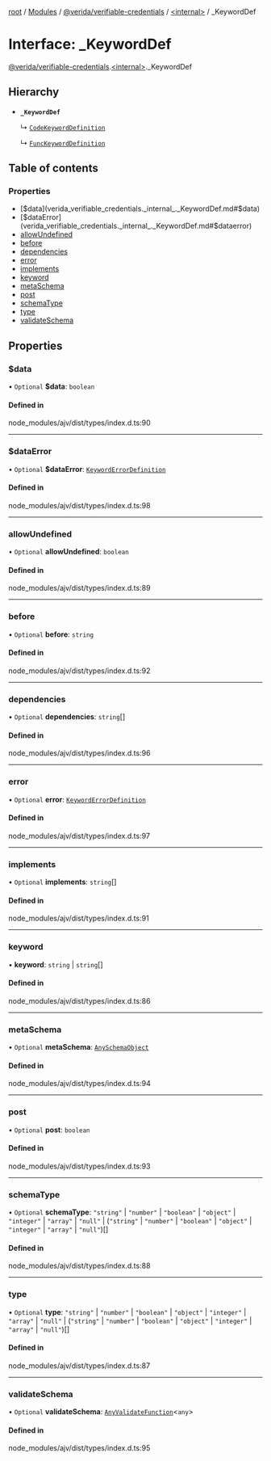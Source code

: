 [root](../README.md) / [Modules](../modules.md) / [@verida/verifiable-credentials](../modules/verida_verifiable_credentials.md) / [<internal\>](../modules/verida_verifiable_credentials._internal_.md) / \_KeywordDef

# Interface: \_KeywordDef

[@verida/verifiable-credentials](../modules/verida_verifiable_credentials.md).[<internal\>](../modules/verida_verifiable_credentials._internal_.md)._KeywordDef

## Hierarchy

- **`_KeywordDef`**

  ↳ [`CodeKeywordDefinition`](verida_verifiable_credentials._internal_.CodeKeywordDefinition.md)

  ↳ [`FuncKeywordDefinition`](verida_verifiable_credentials._internal_.FuncKeywordDefinition.md)

## Table of contents

### Properties

- [$data](verida_verifiable_credentials._internal_._KeywordDef.md#$data)
- [$dataError](verida_verifiable_credentials._internal_._KeywordDef.md#$dataerror)
- [allowUndefined](verida_verifiable_credentials._internal_._KeywordDef.md#allowundefined)
- [before](verida_verifiable_credentials._internal_._KeywordDef.md#before)
- [dependencies](verida_verifiable_credentials._internal_._KeywordDef.md#dependencies)
- [error](verida_verifiable_credentials._internal_._KeywordDef.md#error)
- [implements](verida_verifiable_credentials._internal_._KeywordDef.md#implements)
- [keyword](verida_verifiable_credentials._internal_._KeywordDef.md#keyword)
- [metaSchema](verida_verifiable_credentials._internal_._KeywordDef.md#metaschema)
- [post](verida_verifiable_credentials._internal_._KeywordDef.md#post)
- [schemaType](verida_verifiable_credentials._internal_._KeywordDef.md#schematype)
- [type](verida_verifiable_credentials._internal_._KeywordDef.md#type)
- [validateSchema](verida_verifiable_credentials._internal_._KeywordDef.md#validateschema)

## Properties

### $data

• `Optional` **$data**: `boolean`

#### Defined in

node_modules/ajv/dist/types/index.d.ts:90

___

### $dataError

• `Optional` **$dataError**: [`KeywordErrorDefinition`](verida_verifiable_credentials._internal_.KeywordErrorDefinition.md)

#### Defined in

node_modules/ajv/dist/types/index.d.ts:98

___

### allowUndefined

• `Optional` **allowUndefined**: `boolean`

#### Defined in

node_modules/ajv/dist/types/index.d.ts:89

___

### before

• `Optional` **before**: `string`

#### Defined in

node_modules/ajv/dist/types/index.d.ts:92

___

### dependencies

• `Optional` **dependencies**: `string`[]

#### Defined in

node_modules/ajv/dist/types/index.d.ts:96

___

### error

• `Optional` **error**: [`KeywordErrorDefinition`](verida_verifiable_credentials._internal_.KeywordErrorDefinition.md)

#### Defined in

node_modules/ajv/dist/types/index.d.ts:97

___

### implements

• `Optional` **implements**: `string`[]

#### Defined in

node_modules/ajv/dist/types/index.d.ts:91

___

### keyword

• **keyword**: `string` \| `string`[]

#### Defined in

node_modules/ajv/dist/types/index.d.ts:86

___

### metaSchema

• `Optional` **metaSchema**: [`AnySchemaObject`](../modules/verida_verifiable_credentials._internal_.md#anyschemaobject)

#### Defined in

node_modules/ajv/dist/types/index.d.ts:94

___

### post

• `Optional` **post**: `boolean`

#### Defined in

node_modules/ajv/dist/types/index.d.ts:93

___

### schemaType

• `Optional` **schemaType**: ``"string"`` \| ``"number"`` \| ``"boolean"`` \| ``"object"`` \| ``"integer"`` \| ``"array"`` \| ``"null"`` \| (``"string"`` \| ``"number"`` \| ``"boolean"`` \| ``"object"`` \| ``"integer"`` \| ``"array"`` \| ``"null"``)[]

#### Defined in

node_modules/ajv/dist/types/index.d.ts:88

___

### type

• `Optional` **type**: ``"string"`` \| ``"number"`` \| ``"boolean"`` \| ``"object"`` \| ``"integer"`` \| ``"array"`` \| ``"null"`` \| (``"string"`` \| ``"number"`` \| ``"boolean"`` \| ``"object"`` \| ``"integer"`` \| ``"array"`` \| ``"null"``)[]

#### Defined in

node_modules/ajv/dist/types/index.d.ts:87

___

### validateSchema

• `Optional` **validateSchema**: [`AnyValidateFunction`](../modules/verida_verifiable_credentials._internal_.md#anyvalidatefunction)<`any`\>

#### Defined in

node_modules/ajv/dist/types/index.d.ts:95
